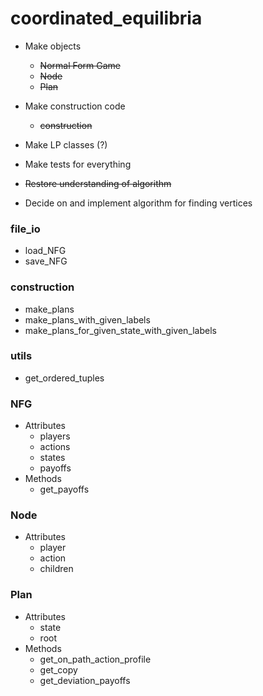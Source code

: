 # coordinated_equilibria

* Make objects
  * ~~Normal Form Game~~
  * ~~Node~~
  * ~~Plan~~

* Make construction code
  * ~~construction~~

* Make LP classes (?)

* Make tests for everything

* ~~Restore understanding of algorithm~~

* Decide on and implement algorithm for finding vertices

### file_io

* load_NFG
* save_NFG



### construction

* make_plans
* make_plans_with_given_labels
* make_plans_for_given_state_with_given_labels


### utils

* get_ordered_tuples






### NFG

* Attributes
  * players
  * actions
  * states
  * payoffs
* Methods
  * get_payoffs


### Node

* Attributes
  * player
  * action
  * children


### Plan

* Attributes
  * state
  * root
* Methods
  * get_on_path_action_profile
  * get_copy
  * get_deviation_payoffs
